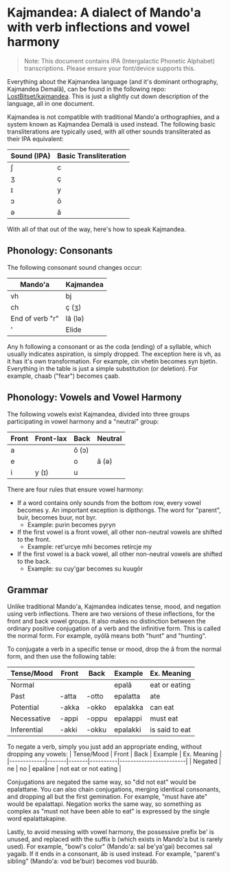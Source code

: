 # Kajmandea: A dialect of Mando'a with verb inflections and vowel harmony

> Note: This document contains IPA (Intergalactic Phonetic Alphabet) transcriptions. Please ensure your font/device supports this.

Everything about the Kajmandea language (and it's dominant orthography, Kajmandea Demalã), can be found in the following repo: [LostBitset/kajmandea](https://github.com/LostBitset/kajmandea). This is just a slightly cut down description of the language, all in one document. 

Kajmandea is not compatible with traditional Mando'a orthographies, and a system known as Kajmandea Demalã is used instead. The following basic transliterations are typically used, with all other sounds transliterated as their IPA equivalent:

| Sound (IPA) | Basic Transliteration |
|-------------|-----------------------|
| ʃ           | c                     |
| ʒ           | ç                     |
| ɪ           | y                     |
| ɔ           | õ                     |
| ə           | ã                     |

With all of that out of the way, here's how to speak Kajmandea. 

## Phonology: Consonants

The following consonant sound changes occur:

| Mando'a         | Kajmandea |
|-----------------|-----------|
| vh              | bj        |
| ch              | ç (ʒ)     |
| End of verb "r" | lã (lə)   |
| '               | Elide     |

Any h following a consonant or as the coda (ending) of a syllable, which usually indicates aspiration, is simply dropped. The exception here is vh, as it has it's own transformation. For example, cin vhetin becomes syn bjetin. Everything in the table is just a simple substitution (or deletion). For example, chaab ("fear") becomes çaab. 

## Phonology: Vowels and Vowel Harmony

The following vowels exist Kajmandea, divided into three groups participating in vowel harmony and a "neutral" group:

| Front | Front-lax | Back  | Neutral |
|-------|-----------|-------|---------|
| a     |           | õ (ɔ) |         |
| e     |           | o     | ã (ə)   |
| i     | y (ɪ)     | u     |         |

There are four rules that ensure vowel harmony:
- If a word contains only sounds from the bottom row, every vowel becomes y. An important exception is dipthongs. The word for "parent", buir, becomes buur, not byr. 
	- Example: purin becomes pyryn
- If the first vowel is a front vowel, all other non-neutral vowels are shifted to the front.
	- Example: ret'urcye mhi becomes retircje my
- If the first vowel is a back vowel, all other non-neutral vowels are shifted to the back.
	- Example: su cuy'gar becomes su kuugõr

## Grammar

Unlike traditional Mando'a, Kajmandea indicates tense, mood, and negation using verb inflections. There are two versions of these inflections, for the front and back vowel groups. It also makes no distinction between the ordinary positive conjugation of a verb and the infinitive form. This is called the normal form. For example, oyõlã means both "hunt" and "hunting". 

To conjugate a verb in a specific tense or mood, drop the ã from the normal form, and then use the following table:

| Tense/Mood  | Front | Back  | Example  | Ex. Meaning    |
|-------------|-------|-------|----------|----------------|
| Normal      |       |       | epalã    | eat or eating  |
| Past        | -atta | -otto | epalatta | ate            |
| Potential   | -akka | -okko | epalakka | can eat        |
| Necessative | -appi | -oppu | epalappi | must eat       |
| Inferential | -akki | -okku | epalakki | is said to eat |

To negate a verb, simply you just add an appropriate ending, without dropping any vowels:
| Tense/Mood  | Front | Back  | Example  | Ex. Meaning            |
|-------------|-------|-------|----------|------------------------|
| Negated     | ne    | no    | epalãne  | not eat or not eating  |

Conjugations are negated the same way, so "did not eat" would be epalattane. You can also chain conjugations, merging identical consonants, and dropping all but the first gemination. For example, "must have ate" would be epalattapi. Negation works the same way, so something as complex as "must not have been able to eat" is expressed by the single word epalattakapine. 

Lastly, to avoid messing with vowel harmony, the possessive prefix be' is unused, and replaced with the suffix b (which exists in Mando'a but is rarely used). For example, "bowl's color" (Mando'a: sal be'ya'gai) becomes sal yagaib. If it ends in a consonant, ãb is used instead. For example, "parent's sibling" (Mando'a: vod be'buir) becomes vod buurãb. 
